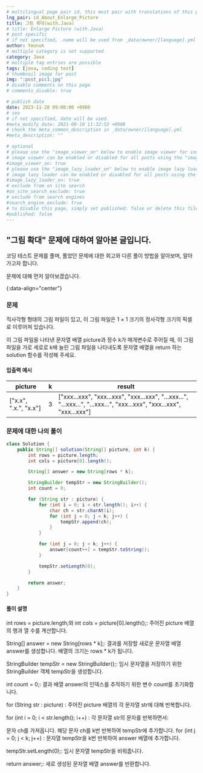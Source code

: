 ```yaml
---
# multilingual page pair id, this must pair with translations of this page. (This name must be unique)
lng_pair: id_About_Enlarge_Picture
title: 그림 확대(with.Java)
# title: Enlarge Picture (with.Java)
# post specific
# if not specified, .name will be used from _data/owner/[language].yml
author: Yeonuk
# multiple category is not supported
category: Java
# multiple tag entries are possible
tags: [java, coding test]
# thumbnail image for post
img: ":post_pic1.jpg"
# disable comments on this page
# comments_disable: true

# publish date
date: 2023-11-28 09:00:00 +0900
# seo
# if not specified, date will be used.
#meta_modify_date: 2021-08-10 11:32:53 +0900
# check the meta_common_description in _data/owner/[language].yml
#meta_description: ""

# optional
# please use the "image_viewer_on" below to enable image viewer for individual pages or posts (_posts/ or [language]/_posts folders).
# image viewer can be enabled or disabled for all posts using the "image_viewer_posts: true" setting in _data/conf/main.yml.
#image_viewer_on: true
# please use the "image_lazy_loader_on" below to enable image lazy loader for individual pages or posts (_posts/ or [language]/_posts folders).
# image lazy loader can be enabled or disabled for all posts using the "image_lazy_loader_posts: true" setting in _data/conf/main.yml.
#image_lazy_loader_on: true
# exclude from on site search
#on_site_search_exclude: true
# exclude from search engines
#search_engine_exclude: true
# to disable this page, simply set published: false or delete this file
#published: false
---
```


<!-- outline-start -->

## "그림 확대" 문제에 대하여 알아본 글입니다.

코딩 테스트 문제를 풀며, 풀었던 문제에 대한 회고와 다른 풀이 방법을 알아보며, 알아가고자 합니다.

문제에 대해 먼저 알아보겠습니다.

{:data-align="center"}

<!-- outline-end -->

### 문제

직사각형 형태의 그림 파일이 있고, 이 그림 파일은 1 × 1 크기의 정사각형 크기의 픽셀로 이루어져 있습니다.

이 그림 파일을 나타낸 문자열 배열 picture과 정수 k가 매개변수로 주어질 때, 이 그림 파일을 가로 세로로 k배 늘린 그림 파일을 나타내도록 문자열 배열을 return 하는 solution 함수를 작성해 주세요.

#### 입출력 예시

| picture               | k   | result                                                                                                                |
| --------------------- | --- | --------------------------------------------------------------------------------------------------------------------- |
| ["x.x", ".x.", "x.x"] | 3   | ["xxx...xxx", "xxx...xxx", "xxx...xxx", "...xxx...", "...xxx...", "...xxx...", "xxx...xxx", "xxx...xxx", "xxx...xxx"] |

### 문제에 대한 나의 풀이

```java
class Solution {
    public String[] solution(String[] picture, int k) {
        int rows = picture.length;
        int cols = picture[0].length();

        String[] answer = new String[rows * k];

        StringBuilder tempStr = new StringBuilder();
        int count = 0;

        for (String str : picture) {
            for (int i = 0; i < str.length(); i++) {
                char ch = str.charAt(i);
                for (int j = 0; j < k; j++) {
                    tempStr.append(ch);
                }
            }

            for (int j = 0; j < k; j++) {
                answer[count++] = tempStr.toString();
            }

            tempStr.setLength(0);
        }

        return answer;
    }
}
```

#### 풀이 설명

int rows = picture.length;와 int cols = picture[0].length();: 주어진 picture 배열의 행과 열 수를 계산합니다.

String[] answer = new String[rows * k];: 결과를 저장할 새로운 문자열 배열 answer를 생성합니다. 배열의 크기는 rows \* k가 됩니다.

StringBuilder tempStr = new StringBuilder();: 임시 문자열을 저장하기 위한 StringBuilder 객체 tempStr을 생성합니다.

int count = 0;: 결과 배열 answer의 인덱스를 추적하기 위한 변수 count를 초기화합니다.

for (String str : picture) : 주어진 picture 배열의 각 문자열 str에 대해 반복합니다.

for (int i = 0; i < str.length(); i++) : 각 문자열 str의 문자를 반복하면서:

문자 ch를 가져옵니다.
해당 문자 ch를 k번 반복하여 tempStr에 추가합니다.
for (int j = 0; j < k; j++) : 문자열 tempStr을 k번 반복하여 answer 배열에 추가합니다.

tempStr.setLength(0);: 임시 문자열 tempStr을 비워줍니다.

return answer;: 새로 생성된 문자열 배열 answer를 반환합니다.
